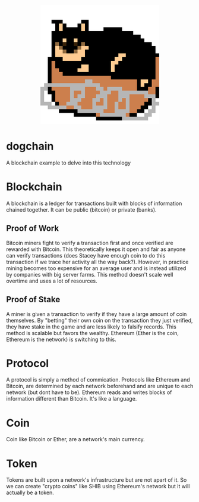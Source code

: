 <center><img src="dogchain_logo_312.png"></center>

# dogchain
A blockchain example to delve into this technology

# Blockchain 
A blockchain is a ledger for transactions built with 
blocks of information chained together. It can be 
public (bitcoin) or private (banks). 

## Proof of Work 
Bitcoin miners fight to verify a transaction 
first and once verified are rewarded with Bitcoin. 
This theoretically keeps it open and fair as
anyone can verify transactions (does Stacey have enough coin
 to do this transaction if we trace her activity all 
the way back?). However, in practice mining
becomes too expensive for an average user and 
is instead utilized by companies with big server
farms. This method doesn't scale well overtime 
and uses a lot of resources. 

## Proof of Stake
A miner is given a transaction to verify 
if they have a large amount of coin themselves. 
By "betting" their own coin on the transaction they 
just verified, they have stake in the game 
and are less likely to falsify records. 
This method is scalable but favors the 
wealthy. Ethereum (Ether is the coin, Ethereum is the network)
is switching to this. 

# Protocol
A protocol is simply a method of commication. 
Protocols like Ethereum and Bitcoin, are determined 
by each network beforehand and are unique to each network 
(but dont have to be). Ethereum reads and writes blocks 
of information different than Bitcoin. It's like a language. 

# Coin 
Coin like Bitcoin or Ether, are a network's main 
currency. 

# Token 
Tokens are built upon a network's infrastructure 
but are not apart of it. So we can create 
"crypto coins" like SHIB using Ethereum's network
but it will actually be a token. 

